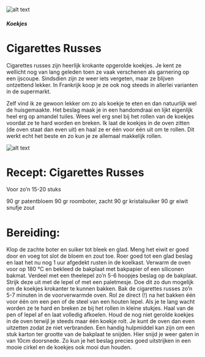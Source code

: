 ![alt text](https://i2.wp.com/gwennsbakery.nl/wp-content/uploads/2018/10/Cigarettes-Russes-Gwenns-Bakery-2.jpg?resize=833%2C540&ssl=1)
##### Koekjes
# Cigarettes Russes

Cigarettes russes zijn heerlijk krokante opgerolde koekjes. Je kent ze wellicht nog van lang geleden toen ze vaak verschenen als garnering op een ijscoupe. Sindsdien zijn ze weer iets vergeten, maar ze blijven ontzettend lekker. In Frankrijk koop je ze ook nog steeds in allerlei varianten in de supermarkt.

Zelf vind ik ze gewoon lekker om zo als koekje te eten en dan natuurlijk wel de huisgemaakte. Het beslag maak je in een handomdraai en lijkt eigenlijk heel erg op amandel tuiles. Wees wel erg snel bij het rollen van de koekjes voordat ze te hard worden en breken. Ik laat de koekjes in de oven zitten (de oven staat dan even uit) en haal ze er één voor één uit om te rollen. Dit werkt echt het beste en zo kun je ze allemaal makkelijk rollen.

![alt text](https://i2.wp.com/gwennsbakery.nl/wp-content/uploads/2018/10/Cigarettes-Russes-Gwenns-Bakery.jpg?w=1185&ssl=1)
# Recept: Cigarettes Russes
Voor zo’n 15-20 stuks

90 gr patentbloem
90 gr roomboter, zacht
90 gr kristalsuiker
90 gr eiwit
snufje zout

# Bereiding:
Klop de zachte boter en suiker tot bleek en glad. Meng het eiwit er goed door en voeg tot slot de bloem en zout toe. Roer goed tot een glad beslag en laat het nu nog 1 uur afgedekt rusten in de koelkast.
Verwarm de oven voor op 180 °C en bekleed de bakplaat met bakpapier of een siliconen bakmat.
Verdeel met een theelepel zo’n 5-6 hoopjes beslag op de bakplaat. Strijk deze uit met de lepel of met een paletmesje. Doe dit zo dun mogelijk om de koekjes krokanter te kunnen bakken.
Bak de cigarettes russes zo’n 5-7 minuten in de voorverwarmde oven. Rol ze direct (!) na het bakken één voor één om een pen of de steel van een houten lepel. Als je te lang wacht worden ze te hard en breken ze bij het rollen in kleine stukjes.
Haal van de pen of lepel af en laat volledig afkoelen. Houd de nog niet gerolde koekjes in de oven terwijl je steeds maar één koekje rolt. Je kunt de oven dan even uitzetten zodat ze niet verbranden.
Een handig hulpmiddel kan zijn om een stuk karton ter grootte van de bakplaat te snijden. Hier snijd je weer gaten in van 10cm doorsnede. Zo kun je het beslag precies goed uitstrijken in een mooie cirkel en de koekjes ook mooi dun houden.